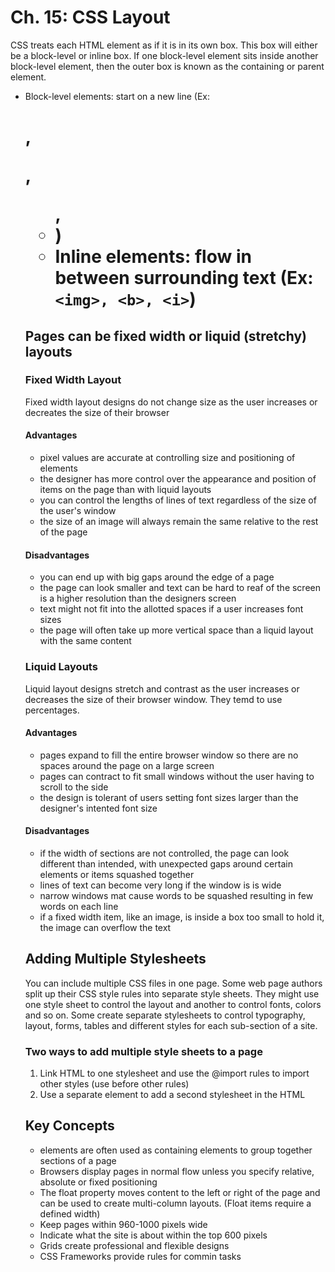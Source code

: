 # Ch. 15: CSS Layout

CSS treats each HTML element as if it is in its own box. This box will either be a block-level or inline box. If one block-level element sits inside another block-level element, then the outer box is known as the containing or parent element.

* Block-level elements: start on a new line (Ex: <h1>, <p>, <ul>, <li>)
* Inline elements: flow in between surrounding text (Ex: `<img>, <b>, <i>`)

## Pages can be fixed width or liquid (stretchy) layouts

### Fixed Width Layout

Fixed width layout designs do not change size as the user increases or decreates the size of their browser

#### Advantages

* pixel values are accurate at controlling size and positioning of elements
* the designer has more control over the appearance and position of items on the page than with liquid layouts
* you can control the lengths of lines of text regardless of the size of the user's window
* the size of an image will always remain the same relative to the rest of the page

#### Disadvantages

* you can end up with big gaps around the edge of a page
* the page can look smaller and text can be hard to reaf of the screen is a higher resolution than the designers screen
* text might not fit into the allotted spaces if a user increases font sizes
* the page will often take up more vertical space than a liquid layout with the same content

### Liquid Layouts

Liquid layout designs stretch and contrast as the user increases or decreases the size of their browser window. They temd to use percentages. 

#### Advantages

* pages expand to fill the entire browser window so there are no spaces around the page on a large screen
* pages can contract to fit small windows without the user having to scroll to the side
* the design is tolerant of users setting font sizes larger than the designer's intented font size

#### Disadvantages

* if the width of sections are not controlled, the page can look different than intended, with unexpected gaps around certain elements or items squashed together
* lines of text can become very long if the window is is wide
* narrow windows mat cause words to be squashed resulting in few words on each line
* if a fixed width item, like an image, is inside a box too small to hold it, the image can overflow the text

## Adding Multiple Stylesheets

You can include multiple CSS files in one page. Some web page authors split up their CSS style rules into separate style sheets. They might use one style sheet to control the layout and another to control fonts, colors and so on. Some create separate stylesheets to control typography, layout, forms, tables and different styles for each sub-section of a site.

### Two ways to add multiple style sheets to a page

1. Link HTML to one stylesheet and use the @import rules to import other styles (use before other rules)
2. Use a separate <link> element to add a second stylesheet in the HTML

## Key Concepts

* <div> elements are often used as containing elements to group together sections of a page
* Browsers display pages in normal flow unless you specify relative, absolute or fixed positioning
* The float property moves content to the left or right of the page and can be used to create multi-column layouts. (Float items require a defined width)
* Keep pages within 960-1000 pixels wide
* Indicate what the site is about within the top 600 pixels
* Grids create professional and flexible designs
* CSS Frameworks provide rules for commin tasks